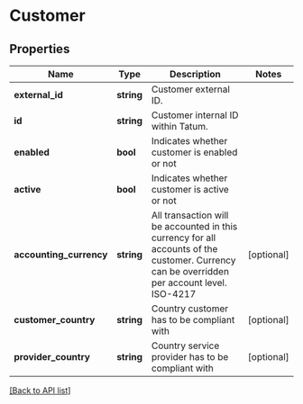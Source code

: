 # Customer

## Properties

Name | Type | Description | Notes
------------ | ------------- | ------------- | -------------
**external_id** | **string** | Customer external ID. |
**id** | **string** | Customer internal ID within Tatum. |
**enabled** | **bool** | Indicates whether customer is enabled or not |
**active** | **bool** | Indicates whether customer is active or not |
**accounting_currency** | **string** | All transaction will be accounted in this currency for all accounts of the customer. Currency can be overridden per account level. ISO-4217 | [optional]
**customer_country** | **string** | Country customer has to be compliant with | [optional]
**provider_country** | **string** | Country service provider has to be compliant with | [optional]

[[Back to API list]](../../README.md#api-endpoints)
